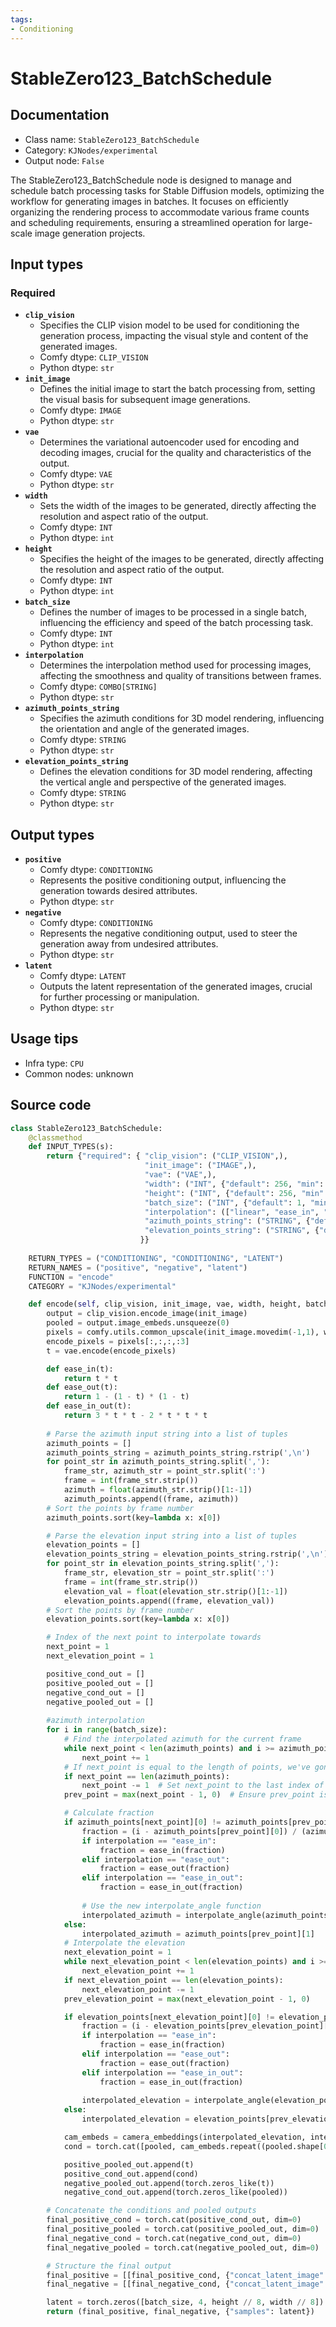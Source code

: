 ```yaml
---
tags:
- Conditioning
---
```


# StableZero123_BatchSchedule
## Documentation
- Class name: `StableZero123_BatchSchedule`
- Category: `KJNodes/experimental`
- Output node: `False`

The StableZero123_BatchSchedule node is designed to manage and schedule batch processing tasks for Stable Diffusion models, optimizing the workflow for generating images in batches. It focuses on efficiently organizing the rendering process to accommodate various frame counts and scheduling requirements, ensuring a streamlined operation for large-scale image generation projects.
## Input types
### Required
- **`clip_vision`**
    - Specifies the CLIP vision model to be used for conditioning the generation process, impacting the visual style and content of the generated images.
    - Comfy dtype: `CLIP_VISION`
    - Python dtype: `str`
- **`init_image`**
    - Defines the initial image to start the batch processing from, setting the visual basis for subsequent image generations.
    - Comfy dtype: `IMAGE`
    - Python dtype: `str`
- **`vae`**
    - Determines the variational autoencoder used for encoding and decoding images, crucial for the quality and characteristics of the output.
    - Comfy dtype: `VAE`
    - Python dtype: `str`
- **`width`**
    - Sets the width of the images to be generated, directly affecting the resolution and aspect ratio of the output.
    - Comfy dtype: `INT`
    - Python dtype: `int`
- **`height`**
    - Specifies the height of the images to be generated, directly affecting the resolution and aspect ratio of the output.
    - Comfy dtype: `INT`
    - Python dtype: `int`
- **`batch_size`**
    - Defines the number of images to be processed in a single batch, influencing the efficiency and speed of the batch processing task.
    - Comfy dtype: `INT`
    - Python dtype: `int`
- **`interpolation`**
    - Determines the interpolation method used for processing images, affecting the smoothness and quality of transitions between frames.
    - Comfy dtype: `COMBO[STRING]`
    - Python dtype: `str`
- **`azimuth_points_string`**
    - Specifies the azimuth conditions for 3D model rendering, influencing the orientation and angle of the generated images.
    - Comfy dtype: `STRING`
    - Python dtype: `str`
- **`elevation_points_string`**
    - Defines the elevation conditions for 3D model rendering, affecting the vertical angle and perspective of the generated images.
    - Comfy dtype: `STRING`
    - Python dtype: `str`
## Output types
- **`positive`**
    - Comfy dtype: `CONDITIONING`
    - Represents the positive conditioning output, influencing the generation towards desired attributes.
    - Python dtype: `str`
- **`negative`**
    - Comfy dtype: `CONDITIONING`
    - Represents the negative conditioning output, used to steer the generation away from undesired attributes.
    - Python dtype: `str`
- **`latent`**
    - Comfy dtype: `LATENT`
    - Outputs the latent representation of the generated images, crucial for further processing or manipulation.
    - Python dtype: `str`
## Usage tips
- Infra type: `CPU`
- Common nodes: unknown


## Source code
```python
class StableZero123_BatchSchedule:
    @classmethod
    def INPUT_TYPES(s):
        return {"required": { "clip_vision": ("CLIP_VISION",),
                              "init_image": ("IMAGE",),
                              "vae": ("VAE",),
                              "width": ("INT", {"default": 256, "min": 16, "max": MAX_RESOLUTION, "step": 8}),
                              "height": ("INT", {"default": 256, "min": 16, "max": MAX_RESOLUTION, "step": 8}),
                              "batch_size": ("INT", {"default": 1, "min": 1, "max": 4096}),
                              "interpolation": (["linear", "ease_in", "ease_out", "ease_in_out"],),
                              "azimuth_points_string": ("STRING", {"default": "0:(0.0),\n7:(1.0),\n15:(0.0)\n", "multiline": True}),
                              "elevation_points_string": ("STRING", {"default": "0:(0.0),\n7:(0.0),\n15:(0.0)\n", "multiline": True}),
                             }}
    
    RETURN_TYPES = ("CONDITIONING", "CONDITIONING", "LATENT")
    RETURN_NAMES = ("positive", "negative", "latent")
    FUNCTION = "encode"
    CATEGORY = "KJNodes/experimental"

    def encode(self, clip_vision, init_image, vae, width, height, batch_size, azimuth_points_string, elevation_points_string, interpolation):
        output = clip_vision.encode_image(init_image)
        pooled = output.image_embeds.unsqueeze(0)
        pixels = comfy.utils.common_upscale(init_image.movedim(-1,1), width, height, "bilinear", "center").movedim(1,-1)
        encode_pixels = pixels[:,:,:,:3]
        t = vae.encode(encode_pixels)

        def ease_in(t):
            return t * t
        def ease_out(t):
            return 1 - (1 - t) * (1 - t)
        def ease_in_out(t):
            return 3 * t * t - 2 * t * t * t
        
        # Parse the azimuth input string into a list of tuples
        azimuth_points = []
        azimuth_points_string = azimuth_points_string.rstrip(',\n')
        for point_str in azimuth_points_string.split(','):
            frame_str, azimuth_str = point_str.split(':')
            frame = int(frame_str.strip())
            azimuth = float(azimuth_str.strip()[1:-1]) 
            azimuth_points.append((frame, azimuth))
        # Sort the points by frame number
        azimuth_points.sort(key=lambda x: x[0])

        # Parse the elevation input string into a list of tuples
        elevation_points = []
        elevation_points_string = elevation_points_string.rstrip(',\n')
        for point_str in elevation_points_string.split(','):
            frame_str, elevation_str = point_str.split(':')
            frame = int(frame_str.strip())
            elevation_val = float(elevation_str.strip()[1:-1]) 
            elevation_points.append((frame, elevation_val))
        # Sort the points by frame number
        elevation_points.sort(key=lambda x: x[0])

        # Index of the next point to interpolate towards
        next_point = 1
        next_elevation_point = 1

        positive_cond_out = []
        positive_pooled_out = []
        negative_cond_out = []
        negative_pooled_out = []
        
        #azimuth interpolation
        for i in range(batch_size):
            # Find the interpolated azimuth for the current frame
            while next_point < len(azimuth_points) and i >= azimuth_points[next_point][0]:
                next_point += 1
            # If next_point is equal to the length of points, we've gone past the last point
            if next_point == len(azimuth_points):
                next_point -= 1  # Set next_point to the last index of points
            prev_point = max(next_point - 1, 0)  # Ensure prev_point is not less than 0

            # Calculate fraction
            if azimuth_points[next_point][0] != azimuth_points[prev_point][0]:  # Prevent division by zero
                fraction = (i - azimuth_points[prev_point][0]) / (azimuth_points[next_point][0] - azimuth_points[prev_point][0])
                if interpolation == "ease_in":
                    fraction = ease_in(fraction)
                elif interpolation == "ease_out":
                    fraction = ease_out(fraction)
                elif interpolation == "ease_in_out":
                    fraction = ease_in_out(fraction)
                
                # Use the new interpolate_angle function
                interpolated_azimuth = interpolate_angle(azimuth_points[prev_point][1], azimuth_points[next_point][1], fraction)
            else:
                interpolated_azimuth = azimuth_points[prev_point][1]
            # Interpolate the elevation
            next_elevation_point = 1
            while next_elevation_point < len(elevation_points) and i >= elevation_points[next_elevation_point][0]:
                next_elevation_point += 1
            if next_elevation_point == len(elevation_points):
                next_elevation_point -= 1
            prev_elevation_point = max(next_elevation_point - 1, 0)

            if elevation_points[next_elevation_point][0] != elevation_points[prev_elevation_point][0]:
                fraction = (i - elevation_points[prev_elevation_point][0]) / (elevation_points[next_elevation_point][0] - elevation_points[prev_elevation_point][0])
                if interpolation == "ease_in":
                    fraction = ease_in(fraction)
                elif interpolation == "ease_out":
                    fraction = ease_out(fraction)
                elif interpolation == "ease_in_out":
                    fraction = ease_in_out(fraction)
                
                interpolated_elevation = interpolate_angle(elevation_points[prev_elevation_point][1], elevation_points[next_elevation_point][1], fraction)
            else:
                interpolated_elevation = elevation_points[prev_elevation_point][1]

            cam_embeds = camera_embeddings(interpolated_elevation, interpolated_azimuth)
            cond = torch.cat([pooled, cam_embeds.repeat((pooled.shape[0], 1, 1))], dim=-1)

            positive_pooled_out.append(t)
            positive_cond_out.append(cond)
            negative_pooled_out.append(torch.zeros_like(t))
            negative_cond_out.append(torch.zeros_like(pooled))

        # Concatenate the conditions and pooled outputs
        final_positive_cond = torch.cat(positive_cond_out, dim=0)
        final_positive_pooled = torch.cat(positive_pooled_out, dim=0)
        final_negative_cond = torch.cat(negative_cond_out, dim=0)
        final_negative_pooled = torch.cat(negative_pooled_out, dim=0)

        # Structure the final output
        final_positive = [[final_positive_cond, {"concat_latent_image": final_positive_pooled}]]
        final_negative = [[final_negative_cond, {"concat_latent_image": final_negative_pooled}]]

        latent = torch.zeros([batch_size, 4, height // 8, width // 8])
        return (final_positive, final_negative, {"samples": latent})

```
